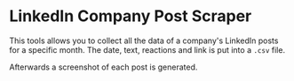 # LinkedIn Company Post Scraper

This tools allows you to collect all the data of a company's LinkedIn posts for a specific month.
The date, text, reactions and link is put into a `.csv` file.

Afterwards a screenshot of each post is generated.
